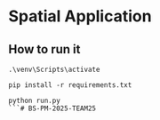 # Spatial Application

## How to run it

```
.\venv\Scripts\activate
```

```
pip install -r requirements.txt
```

```
python run.py
```#   B S - P M - 2 0 2 5 - T E A M 2 5  
 